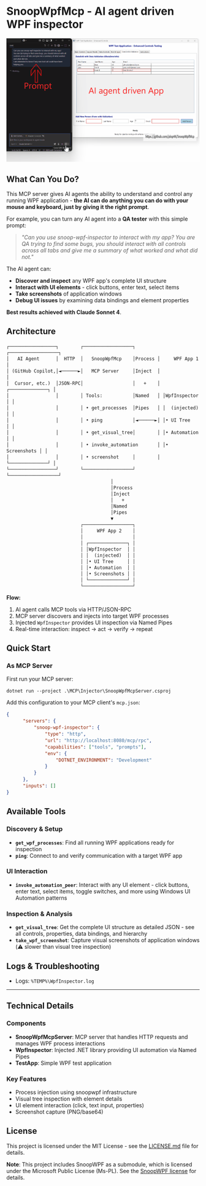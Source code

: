 # SnoopWpfMcp - AI agent driven WPF inspector

![SnoopWpfMcp Demo](SnoopWpfMcp.gif)

## What Can You Do?

This MCP server gives AI agents the ability to understand and control any running WPF application - **the AI can do anything you can do with your mouse and keyboard, just by giving it the right prompt**.

For example, you can turn any AI agent into a **QA tester** with this simple prompt:
> *"Can you use snoop-wpf-inspector to interact with my app? You are QA trying to find some bugs, you should interact with all controls across all tabs and give me a summary of what worked and what did not."*

The AI agent can:
- **Discover and inspect** any WPF app's complete UI structure 
- **Interact with UI elements** - click buttons, enter text, select items
- **Take screenshots** of application windows
- **Debug UI issues** by examining data bindings and element properties

**Best results achieved with Claude Sonnet 4**.

## Architecture

```
┌─────────────────┐        ┌──────────────────┐        ┌──────────────────┐
│   AI Agent      │  HTTP  │   SnoopWpfMcp    │Process │     WPF App 1    │
│ (GitHub Copilot,│◄──────►│   MCP Server     │Inject  │                  │
│  Cursor, etc.)  │JSON-RPC│                  │   +    │ ┌──────────────┐ │
│                 │        │ Tools:           │Named   │ │WpfInspector  │ │
│                 │        │ • get_processes  │Pipes   │ │  (injected)  │ │
│                 │        │ • ping           │◄──────►│ │• UI Tree     │ │
│                 │        │ • get_visual_tree│        │ │• Automation  │ │
│                 │        │ • invoke_automation       │ │• Screenshots │ │
│                 │        │ • screenshot     │        │ └──────────────┘ │
└─────────────────┘        └──────────────────┘        └──────────────────┘
                                      │                           
                                      │Process                    
                                      │Inject                     
                                      │   +                       
                                      │Named                      
                                      │Pipes                      
                                      ▼                           
                           ┌──────────────────┐                  
                           │     WPF App 2    │                  
                           │                  │                  
                           │ ┌──────────────┐ │                  
                           │ │WpfInspector  │ │                  
                           │ │  (injected)  │ │                  
                           │ │• UI Tree     │ │                  
                           │ │• Automation  │ │                  
                           │ │• Screenshots │ │                  
                           │ └──────────────┘ │                  
                           └──────────────────┘                  
```

**Flow:**
1. AI agent calls MCP tools via HTTP/JSON-RPC
2. MCP server discovers and injects into target WPF processes  
3. Injected `WpfInspector` provides UI inspection via Named Pipes
4. Real-time interaction: inspect → act → verify → repeat

## Quick Start

### As MCP Server
First run your MCP server:
```
dotnet run --project .\MCP\Injector\SnoopWpfMcpServer.csproj 
```

Add this configuration to your MCP client's `mcp.json`:

```json
{
      "servers": {
          "snoop-wpf-inspector": {
              "type": "http",
              "url": "http://localhost:8080/mcp/rpc",
              "capabilities": ["tools", "prompts"],
              "env": {
                  "DOTNET_ENVIRONMENT": "Development"
              }                                                                                                                                                                                                                                                                                                                                                      
          }                                                                                                                                                                                                                                                                                                                                                          
      },                                                                                                                                                                                                                                                                                                                                                             
      "inputs": []                                                                                                                                                                                                                                                                                                                                                   
}
```

## Available Tools

### Discovery & Setup
- **`get_wpf_processes`**: Find all running WPF applications ready for inspection
- **`ping`**: Connect to and verify communication with a target WPF app

### UI Interaction  
- **`invoke_automation_peer`**: Interact with any UI element - click buttons, enter text, select items, toggle switches, and more using Windows UI Automation patterns

### Inspection & Analysis
- **`get_visual_tree`**: Get the complete UI structure as detailed JSON - see all controls, properties, data bindings, and hierarchy
- **`take_wpf_screenshot`**: Capture visual screenshots of application windows (⚠️ slower than visual tree inspection)

## Logs & Troubleshooting

- Logs: `%TEMP%\WpfInspector.log`

---

## Technical Details

### Components
- **SnoopWpfMcpServer**: MCP server that handles HTTP requests and manages WPF process interactions 
- **WpfInspector**: Injected .NET library providing UI automation via Named Pipes
- **TestApp**: Simple WPF test application

### Key Features
- Process injection using snoopwpf infrastructure
- Visual tree inspection with element details
- UI element interaction (click, text input, properties)
- Screenshot capture (PNG/base64)

## License

This project is licensed under the MIT License - see the [LICENSE.md](LICENSE.md) file for details.

**Note**: This project includes SnoopWPF as a submodule, which is licensed under the Microsoft Public License (Ms-PL). See the [SnoopWPF license](snoopwpf/License.txt) for details.
